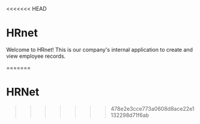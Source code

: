 <<<<<<< HEAD
# HRnet
Welcome to HRnet! This is our company's internal application to create and view employee records.

=======
# HRNet
>>>>>>> 478e2e3cce773a0608d8ace22e1132298d71f6ab
